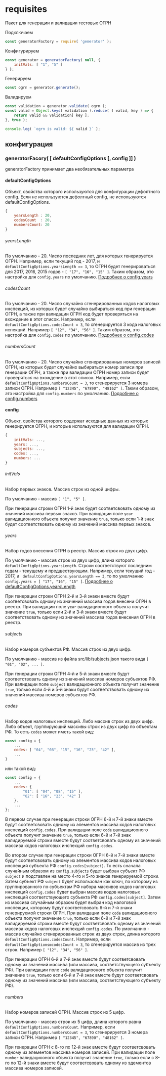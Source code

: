 # requisites
Пакет для генерации и валидации тестовых ОГРН

Подключаем
```javascript
const generatorFactory = require( 'generator' );
```

Конфигурируем
```javascript
const generator = generatorFactory( null, {
	initVals: [ "1", "5" ]
} );
```

Генерируем
```javascript
const ogrn = generator.generate();
```

Валидируем
```javascript
const validation = generator.validate( ogrn );
const valid = Object.keys( validation ).reduce( ( valid, key ) => {
    return valid && validation[ key ];
}, true );

console.log( `ogrn is valid: ${ valid }` );
```

## конфигурация
### generatorFacory( [ defaultConfigOptions [, config ]] )
generatorFactory принимает два необязательных параметра

#### defaultConfigOptions
Объект, свойства которого используются для конфигурации дефолтного config. Если не используются дефолтный config, не используются defaultConfigOptions.

```javascript
{
	yearsLength : 20,
	codesCount  : 20,
	numbersCount: 20
}
```

###### yearsLength
По умолчанию - 20. Число последних лет, для которых генерируется ОГРН. Например, если текущий год - 2017, и `defaultConfigOptions.yearsLength == 3`, то ОГРН будет генерироваться для 2017, 2016, 2015 годов - `[ "17", "16", "15" ]`. Таким образом, это настройка для `config.years` по умолчанию. [Подробнее о config.years](#years)

###### codesCount
По умолчанию - 20. Число случайно сгенерированных кодов налоговых инспекций, из которых будет случайно выбираться код при генерации ОГРН, а также при валидации ОГРН код будет проверяться на вхождение в этот список. Например, если `defaultConfigOptions.codesCount = 3`, то сгенерируется 3 кода налоговых испекций. Например `[ "12", "34", "56" ]`. Таким образом, это  настройка для `config.codes` по умолчанию. [Подробнее о config.codes](#codes)

###### numbersCount
По умолчанию - 20. Число случайно сгенерированных номеров записей ОГРН, из которых будет случайно выбираться номер записи при генерации ОГРН, а также при валидации ОГРН номер записи будет проверяться на вхождение в этот список. Например, если `defaultConfigOptions.numbersCount = 3`, то сгенерируется 3 номера записи ОГРН. Например `[ "12345", "67890", "48162" ]`. Такми образом, это настройка для `config.numbers` по умолчанию. [Подробнее о config.numbers](#numbers)

#### config
Объект, свойства которого содержат исходные данных из которых генерируется ОГРН, и которые используются для валидации ОГРН.

```javascript
{
	initVals: ...,
	years: ...,
	subjects: ...,
	codes: ...,
	numbers: ...	
}
```

###### initVals
Набор первых знаков. Массив строк из одной цифры.

По умолчанию - массив `[ "1", "5" ]`.

При генерации строки ОГРН 1-й знак будет соответсвовать одному из значений массива первых знаков. При валидации поле `year` валидационного объекта получит значение `true`, только если 1-й знак будет соответствовать одному из значений массива первых знаков.

###### years
Набор годов внесения ОГРН в реестр. Массив строк из двух цифр.

По умолчанию - массив строк из двух цифр, длина которого `defaultConfigOptions.yearsLength`. Строки соответствуют последним годам - текущему и предшествующим. Например, если текущий год - 2017, и ` defaultConfigOptions.yearsLength == 3`, то по умолчанию `config.years = [ "17", "16", "15" ]`. [Подробнее о defaultConfigOptions.yearsLength](#yearslength)

При генерации строки ОГРН 2-й и 3-й знаки вместе будут соответсвовать одному из значений массива годов внесени ОГРН в реестр. При валидации поле `year` валидационного объекта получит значение `true`, только если 2-й и 3-й знаки вместе будут соответствовать одному из значений массива годов внесения ОГРН в реестр.

###### subjects
Набор номеров субъектов РФ. Массив строк из двух цифр.

По умолчанию - массив из файла src/lib/subjects.json такого вида `[ "01", "02", ... ]`.

При генерации строки ОГРН 4-й и 5-й знаки вместе будут соответствовать одному из значений массива номеров субъектов РФ. При валидации поле `subject` валидационного объекта получит значение `true`, только если 4-й и 5-й знаки будут соответствовать одному из значений массива номеров субъектов РФ.

###### codes
Набор кодов налоговых инспекций.
Либо массив строк из двух цифр. Либо объект, группирующий массивы строк из двух цифр по объектам РФ.
То есть `codes` может иметь такой вид:
```javascript
const config = {
	...
	codes: [ "04", "08", "15", "16", "23", "42" ],
	...
}
```
или такой вид: 
```javascript
const config = {
	...
	codes: {
		"01": [ "04", "08", "15" ],
		"02": [ "16", "23", "42" ]
	},
	...
};
```
В первом случае при генерации строки ОГРН 6-й и 7-й знаки вместе будут соответсвовать одному из элементов массива кодов налоговых инспекций `config.codes`. При валидации поле `code` валидациооного объекта получит значение `true`, только если 6-й и 7-й знак валидируемой строки вместе будут соответсвовать одному из значений массива кодов налоговых инспекций `config.codes`.

Во втором случае при генерации строки ОГРН 6-й и 7-й знаки вместе будут соответсвовать одному из элементов массива кодов налоговых инспекций cубъекта РФ `config.codes[subject]`. То есть сначала случайным образом из `config.subjects` будет выбран субъект РФ `subject` и подставлен на место 4-го и 5-го знаков генерируемой строки. Затем субъект РФ `subject` будет использован как ключ, по которому из группированного по субъектам РФ набора массивов кодов налоговых инспекций `config.codes` будет выбран массив кодов налоговых инспекций соответствующего субъекта РФ `config.codes[subject]`. Затем из массива случайным образом будет выбран код налоговой инспекции, которому будут соответсвовать 6-й и 7-й знаки генерируемой строки ОГРН.
При валидации поле `code` валидациооного объекта получит значение `true`, только если 6-й и 7-й знак валидируемой строки вместе будут соответсвовать одному из значений массива кодов налоговых инспекций `config.codes`.
По умолчанию - массив случайно сгенерированных строк из двух строк, длина которого `defaultConfigOptions.codesCount`.
Например, если `defaultConfigOptionsюcodesCount = 3`, то сгенерируется массив из трех строк. Например `[ "12", "34", "56" ]`.

При генерации ОГРН 6-й и 7-й знак вместе будут соответсвовать одному из значений массива (или массива, соответствующего субъекту РФ). При валидации поле `code` валидациооного объекта получит значение `true`, только если 6-й и 7-й знак вместе будут соответсвовать одному из значений массива (или массива, соответствующего субъекту РФ).

###### numbers
Набор номеров записей ОГРН.
Массив строк из 5 цифр.

По умолчанию - массив строк их 5 цифр, длина которого равна `defaultConfigOptions.numbersCount`.
Например, если `defaultConfigOptions.numbersCount = 3`, то сгенерируется 3 номера записи ОГРН. Например `[ "12345", "67890", "48162" ]`.

При генерации ОГРН с 8-го по 12-й знак вместе будут соответсвовать одному из элементов массива номеров записей. При валидации поле `number` валидациооного объекта получит значение `true`, только если c 8-го по 12-й знаки вместе будут соответсвовать одному из эдементов массива номеров записей.
